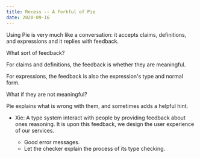 ```yaml
---
title: Recess -- A Forkful of Pie
date: 2020-09-16
---
```


Using Pie is very much like a conversation:
it accepts claims, definitions, and expressions
and it replies with feedback.

What sort of feedback?

For claims and definitions, the feedback is
whether they are meaningful.

For expressions, the feedback is also
the expression's type and normal form.

What if they are not meaningful?

Pie explains what is wrong with them,
and sometimes adds a helpful hint.

- Xie: A type system interact with people by providing feedback about ones reasoning.
  It is upon this feedback, we design the user experience of our services.

  - Good error messages.
  - Let the checker explain the process of its type checking.
